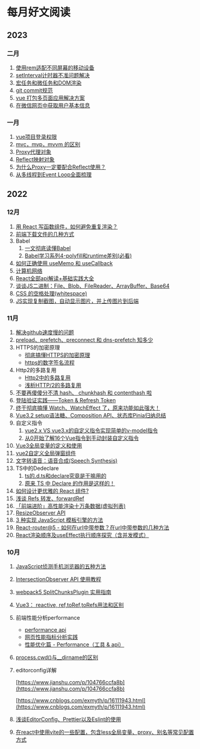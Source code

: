 # 每月好文阅读

## 2023

### 二月

1. [使用rem适配不同屏幕的移动设备](https://mp.weixin.qq.com/s?__biz=MjM5MDA2MTI1MA==&mid=2649091974&idx=2&sn=ce0a8a6cd96efe3061c8ec097156b2b8&chksm=be5bc82b892c413dc1c5973fe35a6867bcff529f9d272377ce72f7a34ca53b7d76b8811cce2f&scene=27)
2. [setInterval计时器不准问题解决](https://www.cnblogs.com/zouxinping/p/5038287.html)
3. [宏任务和微任务和DOM渲染](https://www.jianshu.com/p/afaec391aff6)
4. [git commit规范](https://blog.csdn.net/weixin_51474815/article/details/122652198)
5. [vue 打包多页面应用解决方案](https://www.jianshu.com/p/57fb63d912bc)
6. [在微信网页中获取用户基本信息](https://new.qq.com/rain/a/20200903A02EGT00)

### 一月

1. [vue项目登录权限](https://juejin.cn/post/6844903478880370701)
2. [mvc，mvp，mvvm 的区别](https://www.bilibili.com/video/BV1Ji4y1U7Y1/?spm_id_from=333.337.search-card.all.click&vd_source=688bc9de2578d5ae007f95541aa18589)
3. [Proxy代理对象](https://juejin.cn/post/7060864025373966343)
4. [Reflect映射对象](https://juejin.cn/post/7080916820353351688)
5. [为什么Proxy一定要配合Reflect使用？](https://juejin.cn/post/7080916820353351688)
6. [从多线程到Event Loop全面梳理](https://juejin.cn/post/6844903919789801486)

## 2022

### 12月

1. [用 React 写函数组件，如何避免重复渲染？](https://www.zhihu.com/question/442368205/answer/2590697263)
2. [前端下载文件的几种方式](https://blog.csdn.net/chilanzi/article/details/125089697)
3. Babel
   1. [一文彻底读懂Babel](https://juejin.cn/post/6901649054225465352)
   2. [Babel学习系列4-polyfill和runtime差别(必看)](https://zhuanlan.zhihu.com/p/58624930)
4. [如何正确使用 useMemo 和 useCallback](https://juejin.cn/post/7122027852492439565)
5. [计算机网络](http://x-code.fun/web/software-base/%E8%AE%A1%E7%AE%97%E6%9C%BA%E7%BD%91%E7%BB%9C/networks.html)
6. [React全部api解读+基础实践大全](https://juejin.cn/post/6950063294270930980)
7. [谈谈JS二进制：File、Blob、FileReader、ArrayBuffer、Base64](https://juejin.cn/post/7148254347401363463)
8. [CSS 的空格处理(whitespace)](https://www.ruanyifeng.com/blog/2018/07/white-space.html)
9. [JS实现复制截图，自动显示图片，并上传图片到后端](https://blog.csdn.net/github_35631540/article/details/111157198)

### 11月

1. [解决github速度慢的问题](https://www.zhihu.com/question/27159393/answer/141047266)
2. [preload、prefetch、preconnect 和 dns-prefetch 知多少](https://juejin.cn/post/6915204591730556935)
3. HTTPS的加密原理
   - [彻底搞懂HTTPS的加密原理](https://zhuanlan.zhihu.com/p/43789231)
   - [https的数字签名流程](https://blog.csdn.net/youshenshiwoye/article/details/109272330)
4. Http2的多路复用
   - [Http2中的多路复用](https://blog.csdn.net/qq_29918313/article/details/118325824)
   - [浅析HTTP/2的多路复用](https://github.com/webpon/blog/blob/master/%E5%89%8D%E7%AB%AF%E4%BD%93%E7%B3%BB/JavaScript/ES6%2B.md)
5. [不要再傻傻分不清 hash、 chunkhash 和 contenthash 啦](https://blog.csdn.net/bingbing1128/article/details/125239510?spm=1001.2101.3001.6650.1&utm_medium=distribute.pc_relevant.none-task-blog-2%7Edefault%7EBlogCommendFromBaidu%7ERate-1-125239510-blog-126705621.pc_relevant_3mothn_strategy_and_data_recovery&depth_1-utm_source=distribute.pc_relevant.none-task-blog-2%7Edefault%7EBlogCommendFromBaidu%7ERate-1-125239510-blog-126705621.pc_relevant_3mothn_strategy_and_data_recovery&utm_relevant_index=2)
6. [登陆验证实践——Token & Refresh Token](https://juejin.cn/post/6844904180470022151)
7. [终于彻底搞懂 Watch、WatchEffect 了，原来功能如此强大！](https://juejin.cn/post/7134832274364694536)
8. [Vue3.2 setup语法糖、Composition API、状态库Pinia归纳总结](https://juejin.cn/post/7006108454028836895)
9. 自定义指令
   1. [vue2.x VS vue3.x的自定义指令实现简单的v-model指令](https://juejin.cn/post/6983497502079057934)
   2. [从0开始了解16个Vue指令到手动封装自定义指令](https://juejin.cn/post/7049233225708732429#heading-24)
10. [Vue3全局变量的定义和使用](https://blog.csdn.net/qq_32805013/article/details/123371061)
11. [vue2自定义全局弹窗组件](https://blog.csdn.net/qq_42613224/article/details/111612220?utm_medium=distribute.pc_aggpage_search_result.none-task-blog-2~aggregatepage~first_rank_ecpm_v1~rank_v31_ecpm-2-111612220-null-null.pc_agg_new_rank&utm_term=vue%E5%85%A8%E5%B1%80%E5%AE%9A%E4%B9%89%E5%BC%B9%E7%AA%97&spm=1000.2123.3001.4430)
12. [文字转语音：语音合成(Speech Synthesis)](https://juejin.cn/post/6844904181619228679)
13. TS中的Dedeclare
    1. [ts的.d.ts和declare究竟是干嘛用的](https://juejin.cn/post/7083869402001178655)
    2. [原来 TS 中 Declare 的作用是这样的！](https://www.51cto.com/article/710348.html)
14. [如何设计更优雅的 React 组件?](https://mp.weixin.qq.com/s/C8Yj3cr_gqhwZqYs5iYL2w)
15. [浅谈 Refs 转发、forwardRef](https://juejin.cn/post/7055870683465089060#heading-2)
16. [「前端进阶」高性能渲染十万条数据(虚拟列表)](https://juejin.cn/post/6844903982742110216#heading-3)
17. [ResizeObserver API](https://zhuanlan.zhihu.com/p/41418813/)
18. [3 种实现 JavaScript 模板引擎的方法](https://mp.weixin.qq.com/s/7HBaXIwvEB_hezlFeBd1Mg)
19. [React-router@5 - 如何在url中带参数？在url中带参数的几种方法](https://blog.csdn.net/zrq1210/article/details/108350008)
20. [React渲染顺序及useEffect执行顺序探究（含并发模式）](https://juejin.cn/post/7094651577117442056)

### 10月

1. [JavaScript侦测手机浏览器的五种方法](https://www.ruanyifeng.com/blog/2021/09/detecting-mobile-browser.html)
2. [IntersectionObserver API 使用教程](https://www.ruanyifeng.com/blog/2016/11/intersectionobserver_api.html)
3. [webpack5 SplitChunksPlugin 实用指南](https://juejin.cn/post/6844903680307625997)
4. [Vue3： reactive, ref,toRef,toRefs用法和区别](https://juejin.cn/post/7034038818139275294#heading-4)
5. 前端性能分析performance

   - [performance api](https://juejin.cn/post/7093117675366252575)
   - [网页性能指标分析实践](https://juejin.cn/post/7080555655374831623)
   - [性能优化篇 - Performance（工具 & api）](https://juejin.cn/post/6844903801518981133#heading-40)
6. [process.cwd()与__dirname的区别](https://cloud.tencent.com/developer/article/1481303)
7. editorconfig详解

   [https://www.jianshu.com/p/104766ccfa8b](https://www.jianshu.com/p/104766ccfa8b)

   [https://www.cnblogs.com/exmyth/p/16111943.html](https://www.cnblogs.com/exmyth/p/16111943.html)
8. [浅谈EditorConfig、Prettier以及Eslint的使用](https://blog.csdn.net/qq_36697163/article/details/120712958)
9. [在react中使用vite的一些配置，包含less全局变量、proxy、别名等常见配置方式](https://blog.csdn.net/yun_master/article/details/120050054?utm_medium=distribute.pc_relevant.none-task-blog-2~default~baidujs_baidulandingword~default-0-120050054-blog-122637228.pc_relevant_recovery_v2&spm=1001.2101.3001.4242.1&utm_relevant_index=3)
